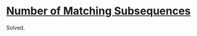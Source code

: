 # [Number of Matching Subsequences](https://leetcode.com/problems/number-of-matching-subsequences/)
Solved.